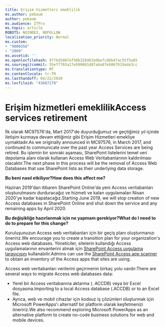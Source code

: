 ```yaml
---
title: Erişim hizmetleri emeklilik
ms.author: pebaum
author: pebaum
ms.audience: ITPro
ms.topic: article
ROBOTS: NOINDEX, NOFOLLOW
localization_priority: Normal
ms.custom:
- "9000356"
- "2009"
ms.assetid: ''
ms.openlocfilehash: 977bd5887ef58b328463a9befcd6b47ac55f5a85
ms.sourcegitcommit: 55eff703a17e500681d8fa6a87eb067019ade3cc
ms.translationtype: MT
ms.contentlocale: tr-TR
ms.lasthandoff: 04/22/2020
ms.locfileid: "43687278"
---
```

# <a name="access-services-retirement"></a><span data-ttu-id="8d266-102">Erişim hizmetleri emeklilik</span><span class="sxs-lookup"><span data-stu-id="8d266-102">Access services retirement</span></span>

<span data-ttu-id="8d266-103">İlk olarak MC97576'da, Mart 2017'de duyurduğumuz ve geçtiğimiz yıl içinde iletişim kurmaya devam ettiğimiz gibi Erişim Hizmetleri emekliye uymaktadır.</span><span class="sxs-lookup"><span data-stu-id="8d266-103">As we originally announced in MC97576, in March 2017, and continued to communicate over the past year Access Services are being retired.</span></span> <span data-ttu-id="8d266-104">Bu işlemin bir sonraki aşaması, SharePoint listelerini temel veri depolama alanı olarak kullanan Access Web Veritabanlarının kaldırılması olacaktır.</span><span class="sxs-lookup"><span data-stu-id="8d266-104">The next phase in this process will be the removal of Access Web Databases that use SharePoint lists as their underlying data storage.</span></span>

<span data-ttu-id="8d266-105">**Bu beni nasıl etkiliyor?**</span><span class="sxs-lookup"><span data-stu-id="8d266-105">**How does this affect me?**</span></span>

<span data-ttu-id="8d266-106">Haziran 2019'dan itibaren SharePoint Online'da yeni Access veritabanları oluşturulmasını durduracağız ve hizmeti ve kalan uygulamaları Nisan 2020'ye kadar kapatacağız.</span><span class="sxs-lookup"><span data-stu-id="8d266-106">Starting June 2019, we will stop creation of new Access databases in SharePoint Online and shut down the service and any remaining apps by April 2020.</span></span>

<span data-ttu-id="8d266-107">**Bu değişikliğe hazırlanmak için ne yapmam gerekiyor?**</span><span class="sxs-lookup"><span data-stu-id="8d266-107">**What do I need to do to prepare for this change?**</span></span>

<span data-ttu-id="8d266-108">Kuruluşunuzun Access web veritabanları için bir geçiş planı oluşturmanızı öneririz.</span><span class="sxs-lookup"><span data-stu-id="8d266-108">We encourage you to create a transition plan for your organization's Access web databases.</span></span> <span data-ttu-id="8d266-109">Yöneticiler, sitelerin kullandığı Access uygulamalarının envanterini almak için [SharePoint Access uygulama tarayıcısını](https://github.com/SharePoint/PnP-Tools/tree/master/Solutions/SharePoint.AccessApp.Scanner) kullanabilir.</span><span class="sxs-lookup"><span data-stu-id="8d266-109">Admins can use the [SharePoint Access app scanner](https://github.com/SharePoint/PnP-Tools/tree/master/Solutions/SharePoint.AccessApp.Scanner) to obtain an inventory of the Access apps that sites are using.</span></span>

<span data-ttu-id="8d266-110">Access web veritabanları verilerini geçirmenin birkaç yolu vardır:</span><span class="sxs-lookup"><span data-stu-id="8d266-110">There are several ways to migrate Access web databases data:</span></span>

- <span data-ttu-id="8d266-111">Yerel bir Access veritabanına aktarma (. ACCDB) veya bir Excel dosyasına.</span><span class="sxs-lookup"><span data-stu-id="8d266-111">Importing to a local Access database (.ACCDB) or to an Excel file.</span></span>
- <span data-ttu-id="8d266-112">Ayrıca, web ve mobil cihazlar için kodsuz iş çözümleri oluşturmak için Microsoft PowerApps'ı alternatif bir platform olarak keşfetmenizi öneririz.</span><span class="sxs-lookup"><span data-stu-id="8d266-112">We also recommend exploring Microsoft PowerApps as an alternative platform to create no-code business solutions for web and mobile devices.</span></span>
